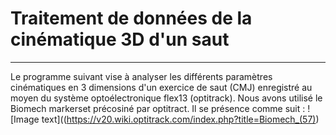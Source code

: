 # Traitement de données de la cinématique 3D d'un saut 
***
Le programme suivant vise à analyser les différents paramètres cinématiques en 3 dimensions d'un exercice de saut (CMJ) enregistré au moyen du système optoélectronique flex13 (optitrack). Nous avons utilisé le Biomech markerset précosiné par optitract. Il se présence comme suit : 
![Image text]((https://v20.wiki.optitrack.com/index.php?title=Biomech_(57))
